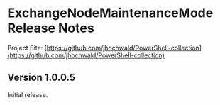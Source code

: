 # ExchangeNodeMaintenanceMode Release Notes

Project Site: [https://github.com/jhochwald/PowerShell-collection](https://github.com/jhochwald/PowerShell-collection)

## Version 1.0.0.5
Initial release.
